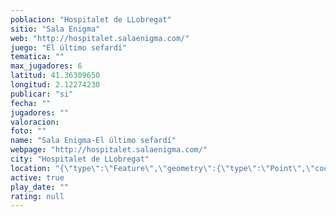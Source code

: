```yaml
---
poblacion: "Hospitalet de LLobregat"
sitio: "Sala Enigma"
web: "http://hospitalet.salaenigma.com/"
juego: "El último sefardí"
tematica: ""
max_jugadores: 6
latitud: 41.36309650
longitud: 2.12274230
publicar: "si"
fecha: ""
jugadores: ""
valoracion: 
foto: ""
name: "Sala Enigma-El último sefardí"
webpage: "http://hospitalet.salaenigma.com/"
city: "Hospitalet de LLobregat"
location: "{\"type\":\"Feature\",\"geometry\":{\"type\":\"Point\",\"coordinates\":[2.1227423,41.3630965]}}"
active: true
play_date: ""
rating: null
---
```

